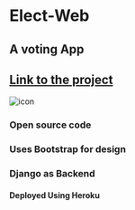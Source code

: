 # Elect-Web
## A voting App

## [Link to the project](https://election--app.herokuapp.com)
![icon](https://avatars2.githubusercontent.com/u/72200842?s=280&v=4)
### Open source code

### Uses Bootstrap for design

### Django as Backend

#### Deployed Using Heroku
